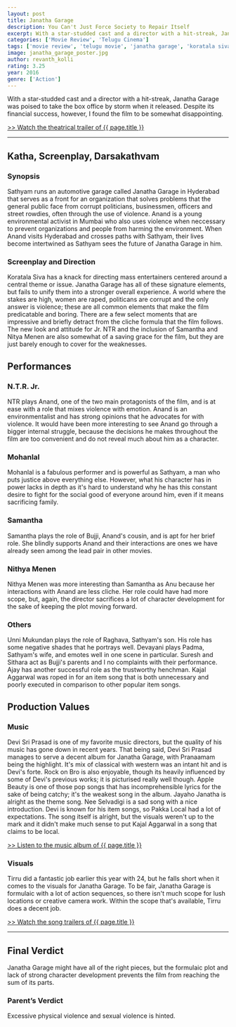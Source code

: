```yaml
---
layout: post
title: Janatha Garage
description: You Can't Just Force Society to Repair Itself
excerpt: With a star-studded cast and a director with a hit-streak, Janatha Garage was poised to take the box office by storm when it released. Despite its financial success, however, I found the film to be somewhat disappointing.
categories: ['Movie Review', 'Telugu Cinema']
tags: ['movie review', 'telugu movie', 'janatha garage', 'koratala siva', 'mohanlal', 'ntr. jr.', 'samantha ruth prabhu', 'nithya menen', 'kajal aggarwal', 'devi sri prasad', 'tirru', 'mythri movie makers']
image: janatha_garage_poster.jpg
author: revanth_kolli
rating: 3.25
year: 2016
genre: ['Action']
---
```


<p>With a star-studded cast and a director with a hit-streak, Janatha Garage was poised to take the box office by storm when it released. Despite its financial success, however, I found the film to be somewhat disappointing.</p>
<a href="https://youtu.be/7O4Hm070Bc8" target="_blank">>> Watch the theatrical trailer of {{ page.title }}</a>
<hr />
<h2><span class="review_header">Katha, Screenplay, Darsakathvam</span></h2>
<h3>Synopsis</h3>
<p>Sathyam runs an automotive garage called Janatha Garage in Hyderabad that serves as a front for an organization that solves problems that the general public face from corrupt politicians, businessmen, officers and street rowdies, often through the use of violence. Anand is a young environmental activist in Mumbai who also uses violence when neccessary to prevent organizations and people from harming the environment. When Anand visits Hyderabad and crosses paths with Sathyam, their lives become intertwined as Sathyam sees the future of Janatha Garage in him.</p>
<h3>Screenplay and Direction</h3>
<p>Koratala Siva has a knack for directing mass entertainers centered around a central theme or issue. Janatha Garage has all of these signature elements, but fails to unify them into a stronger overall experience. A world where the stakes are high, women are raped, politicans are corrupt and the only answer is violence; these are all common elements that make the film predicatable and boring. There are a few select moments that are impressive and briefly detract from the cliche formula that the film follows. The new look and attitude for Jr. NTR and the inclusion of Samantha and Nitya Menen are also somewhat of a saving grace for the film, but they are just barely enough to cover for the weaknesses.</p>
<h2><span class="review_header">Performances</span></h2>
<h3>N.T.R. Jr.</h3>
<p>NTR plays Anand, one of the two main protagonists of the film, and is at ease with a role that mixes violence with emotion. Anand is an environmentalist and has strong opinions that he advocates for with violence. It would have been more interesting to see Anand go through a bigger internal struggle, because the decisions he makes throughout the film are too convenient and do not reveal much about him as a character.</p>
<h3>Mohanlal</h3>
<p>Mohanlal is a fabulous performer and is powerful as Sathyam, a man who puts justice above everything else. However, what his character has in power lacks in depth as it's hard to understand why he has this constant desire to fight for the social good of everyone around him, even if it means sacrificing family.</p>
<h3>Samantha</h3>
<p>Samantha plays the role of Bujji, Anand's cousin, and is apt for her brief role. She blindly supports Anand and their interactions are ones we have already seen among the lead pair in other movies.</p>
<h3>Nithya Menen</h3>
<p>Nithya Menen was more interesting than Samantha as Anu because her interactions with Anand are less cliche. Her role could have had more scope, but, again, the director sacrifices a lot of character development for the sake of keeping the plot moving forward.</p>
<h3>Others</h3>
<p>Unni Mukundan plays the role of Raghava, Sathyam's son. His role has some negative shades that he portrays well. Devayani plays Padma, Sathyam's wife, and emotes well in one scene in particular. Suresh and Sithara act as Bujji's parents and I no complaints with their performance. Ajay has another successful role as the trustworthy henchman. Kajal Aggarwal was roped in for an item song that is both unnecessary and poorly executed in comparison to other popular item songs. </p>
<h2><span class="review_header">Production Values</span></h2>
<h3>Music</h3>
<p>Devi Sri Prasad is one of my favorite music directors, but the quality of his music has gone down in recent years. That being said, Devi Sri Prasad manages to serve a decent album for Janatha Garage, with Pranaamam being the highlight. It's mix of classical with western was an intant hit and is Devi's forte. Rock on Bro is also enjoyable, though its heavily influenced by some of Devi's previous works; it is picturised really well though. Apple Beauty is one of those pop songs that has incomprehensible lyrics for the sake of being catchy; it's the weakest song in the album. Jayaho Janatha is alright as the theme song. Nee Selvadigi is a sad song with a nice introduction. Devi is known for his item songs, so Pakka Local had a lot of expectations. The song itself is alright, but the visuals weren't up to the mark and it didn't make much sense to put Kajal Aggarwal in a song that claims to be local.</p>
<a href="https://youtu.be/WvNntMg1ivw" target="_blank">>> Listen to the  music album of {{ page.title }}</a>
<h3>Visuals</h3>
<p>Tirru did a fantastic job earlier this year with 24, but he falls short when it comes to the visuals for Janatha Garage. To be fair, Janatha Garage is formulaic with a lot of action sequences, so there isn't much scope for lush locations or creative camera work. Within the scope that's available, Tirru does a decent job.</p>
<a href="https://youtu.be/jKxvREJtqig" target="_blank">>> Watch the song trailers of {{ page.title }}</a>
<hr />
<h2><span class="review_header">Final Verdict</span></h2>
<p>Janatha Garage might have all of the right pieces, but the formulaic plot and lack of strong character development prevents the film from reaching the sum of its parts.</p>
<h3>Parent&#8217;s Verdict</h3>
<p>Excessive physical violence and sexual violence is hinted.</p>
